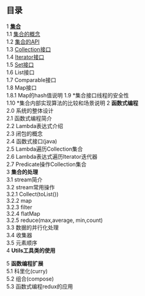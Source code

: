 ## 目录
1 [**集合**](collection.md)  
1.1 [集合的概念]()  
1.2 [集合的API]()    
1.3 [Collection接口]()    
1.4 [Iterator接口]()    
1.5 [Set接口]()    
1.6 List接口    
1.7 Comparable接口    
1.8 Map接口    
1.8.1 Map的hash值说明
1.9 \*集合接口线程的安全性  
1.10 \*集合内部实现算法的比较和场景说明
2 **函数式编程**  
2.0 系统的整体设计  
2.1 函数式编程简介  
2.2 Lambda表达式介绍  
2.3 闭包的概念  
2.4 函数式接口(java)  
2.5 Lambda遍历Collection集合  
2.6 Lambda表达式遍历Iterator迭代器  
2.7 Predicate操作Collection集合  
3 **集合的处理**  
3.1 stream简介  
3.2 stream常用操作  
3.2.1 Collect(toList())  
3.2.2 map  
3.2.3 filter    
3.2.4 flatMap  
3.2.5 reduce(max,average, min,count)  
3.3 数据的并行化处理  
3.4 收集器  
3.5 元素顺序  
4 **Utils工具类的使用**  
  
5 **函数编程扩展**    
5.1 科里化(curry)  
5.2 组合(compose)  
5.3 函数式编程redux的应用  

